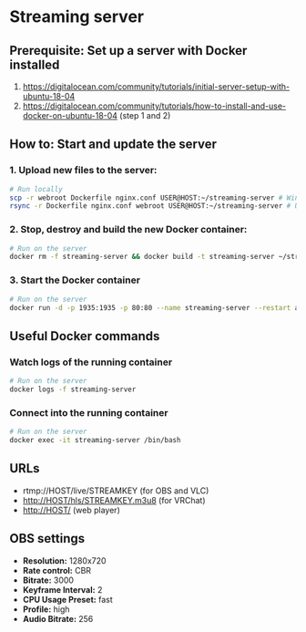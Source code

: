 # Streaming server

## Prerequisite: Set up a server with Docker installed
1. <https://digitalocean.com/community/tutorials/initial-server-setup-with-ubuntu-18-04>
2. <https://digitalocean.com/community/tutorials/how-to-install-and-use-docker-on-ubuntu-18-04> (step 1 and 2)


## How to: Start and update the server

### 1. Upload new files to the server:
```sh
# Run locally
scp -r webroot Dockerfile nginx.conf USER@HOST:~/streaming-server # Windows
rsync -r Dockerfile nginx.conf webroot USER@HOST:~/streaming-server # Unix (macOS, Linux)
```

### 2. Stop, destroy and build the new Docker container:
```sh
# Run on the server
docker rm -f streaming-server && docker build -t streaming-server ~/streaming-server
```

### 3. Start the Docker container
```sh
# Run on the server
docker run -d -p 1935:1935 -p 80:80 --name streaming-server --restart always streaming-server
```


## Useful Docker commands

### Watch logs of the running container
```sh
# Run on the server
docker logs -f streaming-server
```

### Connect into the running container
```sh
# Run on the server
docker exec -it streaming-server /bin/bash
```


## URLs
* rtmp://HOST/live/STREAMKEY (for OBS and VLC)
* <http://HOST/hls/STREAMKEY.m3u8> (for VRChat)
* <http://HOST/> (web player)


## OBS settings
* **Resolution:** 1280x720
* **Rate control:** CBR
* **Bitrate:** 3000
* **Keyframe Interval:** 2
* **CPU Usage Preset:** fast
* **Profile:** high
* **Audio Bitrate:** 256
